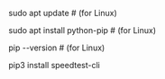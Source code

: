 sudo apt update  # (for Linux)

sudo apt install python-pip  # (for Linux)

pip --version  # (for Linux)

pip3 install speedtest-cli

